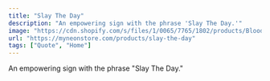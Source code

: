 ```yaml
---
title: "Slay The Day"
description: "An empowering sign with the phrase 'Slay The Day.'"
image: "https://cdn.shopify.com/s/files/1/0065/7765/1802/products/Blood-Red-slaytheday_a5245b42-d8e4-468b-9f9c-bfaa4ed9c04e.jpg?v=1652847411"
url: "https://myneonstore.com/products/slay-the-day"
tags: ["Quote", "Home"]
---
```


An empowering sign with the phrase "Slay The Day."